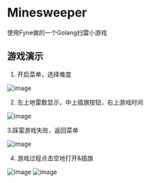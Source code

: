 # Minesweeper
使用Fyne做的一个Golang扫雷小游戏
## 游戏演示
1. 开启菜单，选择难度
   
![image](https://github.com/OneWalkerCN/Minesweeper/assets/39230719/63f31154-44fb-4ac0-aee3-9d7b5868fb88)

2. 左上地雷数显示，中上插旗按钮，右上游戏时间

![image](https://github.com/OneWalkerCN/Minesweeper/assets/39230719/78d00666-847d-4f76-a6e9-4bb6389c51fe)

3.踩雷游戏失败，返回菜单

![image](https://github.com/OneWalkerCN/Minesweeper/assets/39230719/43b2a175-a924-45aa-85ef-f02a034254ed)

4. 游戏过程点击空地打开&插旗

![image](https://github.com/OneWalkerCN/Minesweeper/assets/39230719/471a69f8-5c01-4c51-bb01-18d5b4fd945d)
![image](https://github.com/OneWalkerCN/Minesweeper/assets/39230719/ab5d6d39-62a2-4b72-9e73-7c9806b3ba61)




